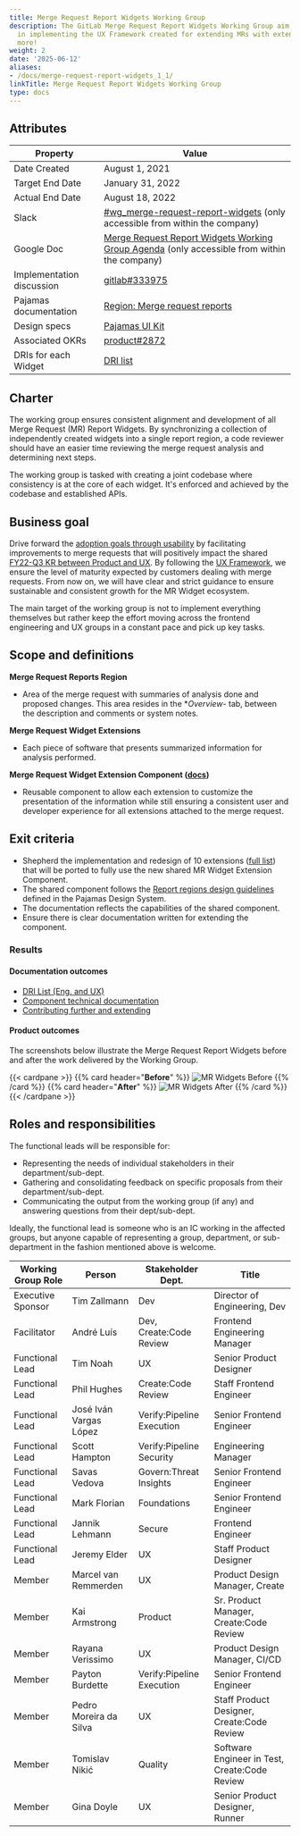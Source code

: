 ```yaml
---
title: Merge Request Report Widgets Working Group
description: The GitLab Merge Request Report Widgets Working Group aim is to assist
  in implementing the UX Framework created for extending MRs with extensions. Read
  more!
weight: 2
date: '2025-06-12'
aliases:
- /docs/merge-request-report-widgets_1_1/
linkTitle: Merge Request Report Widgets Working Group
type: docs
---
```


## Attributes

| Property        | Value           |
|-----------------|-----------------|
| Date Created    | August 1, 2021 |
| Target End Date | January 31, 2022 |
| Actual End Date | August 18, 2022 |
| Slack           | [#wg_merge-request-report-widgets](https://gitlab.slack.com/archives/CV2M96LJG) (only accessible from within the company) |
| Google Doc      | [Merge Request Report Widgets Working Group Agenda](https://docs.google.com/document/d/1bcch8UUkwmgEHFolTWDrQFJtUiiXlv_yQFAGwSSDSUE/edit?usp=sharing) (only accessible from within the company) |
| Implementation discussion | [gitlab#333975](https://gitlab.com/gitlab-org/gitlab/-/issues/333975) |
| Pajamas documentation | [Region: Merge request reports](https://design.gitlab.com/regions/merge-request-reports) |
| Design specs | [Pajamas UI Kit](https://www.figma.com/file/qEddyqCrI7kPSBjGmwkZzQ/Component-library?node-id=38193%3A30482) |
| Associated OKRs | [product#2872](https://gitlab.com/gitlab-com/Product/-/issues/2872) |
| DRIs for each Widget | [DRI list](/handbook/engineering/development/dev/create/code-review/report-widgets-dri-list.html) |

## Charter

The working group ensures consistent alignment and development of all Merge Request (MR) Report Widgets. By synchronizing a collection of independently created widgets into a single report region, a code reviewer should have an easier time reviewing the merge request analysis and determining next steps.

The working group is tasked with creating a joint codebase where consistency is at the core of each widget. It's enforced and achieved by the codebase and established APIs.

## Business goal

Drive forward the [adoption goals through usability](https://gitlab.com/gitlab-com/Product/-/issues/2697) by facilitating improvements to merge requests that will positively impact the shared [FY22-Q3 KR between Product and UX](https://gitlab.com/gitlab-com/Product/-/issues/2872). By following the [UX Framework](https://gitlab.com/groups/gitlab-org/-/epics/5710), we ensure the level of maturity expected by customers dealing with merge requests. From now on, we will have clear and strict guidance to ensure sustainable and consistent growth for the MR Widget ecosystem.

The main target of the working group is not to implement everything themselves but rather keep the effort moving across the frontend engineering and UX groups in a constant pace and pick up key tasks.

## Scope and definitions

**Merge Request Reports Region**

- Area of the merge request with summaries of analysis done and proposed changes. This area resides in the **Overview*- tab, between the description and comments or system notes.</dd>

**Merge Request Widget Extensions**

- Each piece of software that presents summarized information for analysis performed.

**Merge Request Widget Extension Component (<a href="https://docs.gitlab.com/ee/development/fe_guide/merge_request_widget_extensions.html">docs</a>)**

- Reusable component to allow each extension to customize the presentation of the information while still ensuring a consistent user and developer experience for all extensions attached to the merge request.

## Exit criteria

- Shepherd the implementation and redesign of 10 extensions ([full list](https://gitlab.com/groups/gitlab-org/-/epics/6548)) that will be ported to fully use the new shared MR Widget Extension Component.
- The shared component follows the [Report regions design guidelines](https://design.gitlab.com/regions/merge-request-reports) defined in the Pajamas Design System.
- The documentation reflects the capabilities of the shared component.
- Ensure there is clear documentation written for extending the component.

### Results

#### Documentation outcomes

- [DRI List (Eng. and UX)](/handbook/engineering/development/dev/create/code-review/report-widgets-dri-list.html)
- [Component technical documentation](https://docs.gitlab.com/ee/development/fe_guide/merge_request_widget_extensions.html)
- [Contributing further and extending](/handbook/product/cross-stage-features/merge-requests/)

#### Product outcomes

The screenshots below illustrate the Merge Request Report Widgets before and after the work delivered by the Working Group.

{{< cardpane >}}
{{% card header="**Before**" %}}
![MR Widgets Before](./MR_Widgets_Before.png)
{{% /card %}}
{{% card header="**After**" %}}
![MR Widgets After](./MR_Widgets_After.png)
{{% /card %}}
{{< /cardpane >}}

## Roles and responsibilities

The functional leads will be responsible for:

- Representing the needs of individual stakeholders in their department/sub-dept.
- Gathering and consolidating feedback on specific proposals from their department/sub-dept.
- Communicating the output from the working group (if any) and answering questions from their dept/sub-dept.

Ideally, the functional lead is someone who is an IC working in the affected groups, but anyone capable of representing a group, department, or sub-department in the fashion mentioned above is welcome.

| Working Group Role | Person                   | Stakeholder Dept.         | Title                                         |
| ------------------ | ------------------------ | ------------------------- | --------------------------------------------- |
| Executive Sponsor  | Tim Zallmann             | Dev                       | Director of Engineering, Dev                  |
| Facilitator        | André Luís               | Dev, Create:Code Review   | Frontend Engineering Manager                  |
| Functional Lead    | Tim Noah                 | UX                        | Senior Product Designer                       |
| Functional Lead    | Phil Hughes              | Create:Code Review        | Staff Frontend Engineer                       |
| Functional Lead    | José Iván Vargas López   | Verify:Pipeline Execution | Senior Frontend Engineer                      |
| Functional Lead    | Scott Hampton            | Verify:Pipeline Security  | Engineering Manager                           |
| Functional Lead    | Savas Vedova             | Govern:Threat Insights    | Senior Frontend Engineer                      |
| Functional Lead    | Mark Florian             | Foundations               | Senior Frontend Engineer                      |
| Functional Lead    | Jannik Lehmann           | Secure                    | Frontend Engineer                             |
| Functional Lead    | Jeremy Elder             | UX                        | Staff Product Designer                        |
| Member             | Marcel van Remmerden     | UX                        | Product Design Manager, Create                |
| Member             | Kai Armstrong            | Product                   | Sr. Product Manager, Create:Code Review       |
| Member             | Rayana Verissimo         | UX                        | Product Design Manager, CI/CD                 |
| Member             | Payton Burdette          | Verify:Pipeline Execution | Senior Frontend Engineer                      |
| Member             | Pedro Moreira da Silva   | UX                        | Staff Product Designer, Create:Code Review    |
| Member             | Tomislav Nikić           | Quality                   | Software Engineer in Test, Create:Code Review |
| Member             | Gina Doyle               | UX                        | Senior Product Designer, Runner               |
